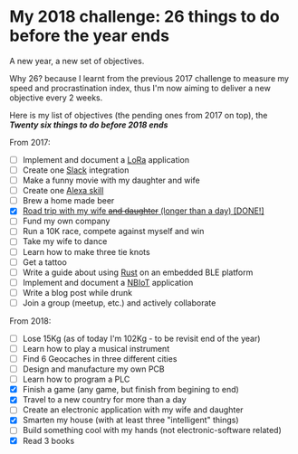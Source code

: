 # My 2018 challenge: 26 things to do before the year ends

A new year, a new set of objectives.

Why 26? because I learnt from the previous 2017 challenge to measure my speed and procrastination index, thus I'm now aiming to deliver a new objective every 2 weeks.

Here is my list of objectives (the pending ones from 2017 on top), the ***Twenty six things to do before 2018 ends***

From 2017:
- [ ] Implement and document a [LoRa](https://www.lora-alliance.org) application 
- [ ] Create one [Slack](https://slack.com) integration
- [ ] Make a funny movie with my daughter and wife
- [ ] Create one [Alexa skill](https://www.amazon.com/b?node=13727921011)
- [ ] Brew a home made beer
- [X] [Road trip with my wife ~~and daughter~~ (longer than a day) [DONE!]](https://alignan.github.io/post/trip-to-berlin/)
- [ ] Fund my own company
- [ ] Run a 10K race, compete against myself and win
- [ ] Take my wife to dance
- [ ] Learn how to make three tie knots
- [ ] Get a tattoo
- [ ] Write a guide about using [Rust](https://www.rust-lang.org/en-US/) on an embedded BLE platform
- [ ] Implement and document a [NBIoT](https://en.wikipedia.org/wiki/NarrowBand_IOT) application
- [ ] Write a blog post while drunk
- [ ] Join a group (meetup, etc.) and actively collaborate

From 2018:
- [ ] Lose 15Kg (as of today I'm 102Kg - to be revisit end of the year)
- [ ] Learn how to play a musical instrument
- [ ] Find 6 Geocaches in three different cities
- [ ] Design and manufacture my own PCB
- [ ] Learn how to program a PLC
- [X] Finish a game (any game, but finish from begining to end)
- [X] Travel to a new country for more than a day
- [ ] Create an electronic application with my wife and daughter
- [X] Smarten my house (with at least three "intelligent" things)
- [ ] Build something cool with my hands (not electronic-software related)
- [X] Read 3 books
